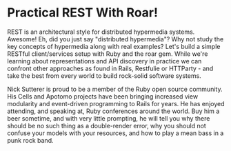 # Practical REST With Roar!

REST is an architectural style for distributed hypermedia systems. Awesome! Eh, did you just say "distributed hypermedia"? Why not study the key concepts of hypermedia along with real examples? Let's build a simple RESTful client/services setup with Ruby and the roar gem. While we're learning about representations and API discovery in practice we can confront other approaches as found in Rails, Restfulie or HTTParty - and take the best from every world to build rock-solid software systems.

Nick Sutterer is proud to be a member of the Ruby open source community. His Cells and Apotomo projects have been bringing increased view modularity and event-driven programming to Rails for years. He has enjoyed attending, and speaking at, Ruby conferences around the world. Buy him a beer sometime, and with very little prompting, he will tell you why there should be no such thing as a double-render error, why you should not confuse your models with your resources, and how to play a mean bass in a punk rock band.
